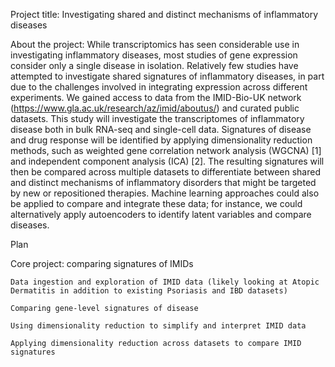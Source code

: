 Project title: Investigating shared and distinct mechanisms of inflammatory diseases 

About the project: While transcriptomics has seen considerable use in investigating inflammatory diseases, most studies of gene expression consider only a single disease in isolation. Relatively few studies have attempted to investigate shared signatures of inflammatory diseases, in part due to the challenges involved in integrating expression across different experiments. We gained access to data from the IMID-Bio-UK network (https://www.gla.ac.uk/research/az/imid/aboutus/) and curated public datasets. This study will investigate the transcriptomes of inflammatory disease both in bulk RNA-seq and single-cell data. Signatures of disease and drug response will be identified by applying dimensionality reduction methods, such as weighted gene correlation network analysis (WGCNA) [1] and independent component analysis (ICA) [2]. The resulting signatures will then be compared across multiple datasets to differentiate between shared and distinct mechanisms of inflammatory disorders that might be targeted by new or repositioned therapies. Machine learning approaches could also be applied to compare and integrate these data; for instance, we could alternatively apply autoencoders to identify latent variables and compare diseases.

 

Plan 

Core project: comparing signatures of IMIDs 

    Data ingestion and exploration of IMID data (likely looking at Atopic Dermatitis in addition to existing Psoriasis and IBD datasets) 

    Comparing gene-level signatures of disease 

    Using dimensionality reduction to simplify and interpret IMID data 

    Applying dimensionality reduction across datasets to compare IMID signatures 



 

